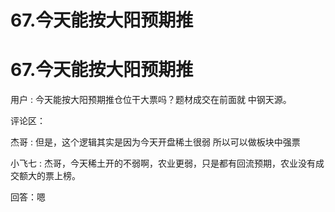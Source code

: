 # 67.今天能按大阳预期推

# 67.今天能按大阳预期推

用户 : 今天能按大阳预期推仓位干大票吗？题材成交在前面就 中钢天源。

评论区：

杰哥 : 但是，这个逻辑其实是因为今天开盘稀土很弱 所以可以做板块中强票

小飞七 : 杰哥，今天稀土开的不弱啊，农业更弱，只是都有回流预期，农业没有成交额大的票上榜。

回答：嗯